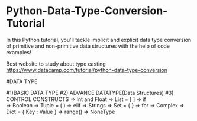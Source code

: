 # Python-Data-Type-Conversion-Tutorial
In this Python tutorial, you'll tackle implicit and explicit data type conversion of primitive and non-primitive data structures with the help of code examples!


Best website to study about type casting
https://www.datacamp.com/tutorial/python-data-type-conversion


#DATA TYPE 

#1)BASIC DATA TYPE                               #2) ADVANCE DATATYPE(Data Structures)                     #3) CONTROL CONSTRUCTS
=> Int and Float                                    => List = [ ]                                             => if  
=> Boolean                                          => Tuple = ( )                                            => elif 
=> Strings                                          => Set = { }                                              => for 
=> Complex                                          => Dict = { Key : Value }                                 => range() 
=> NoneType













